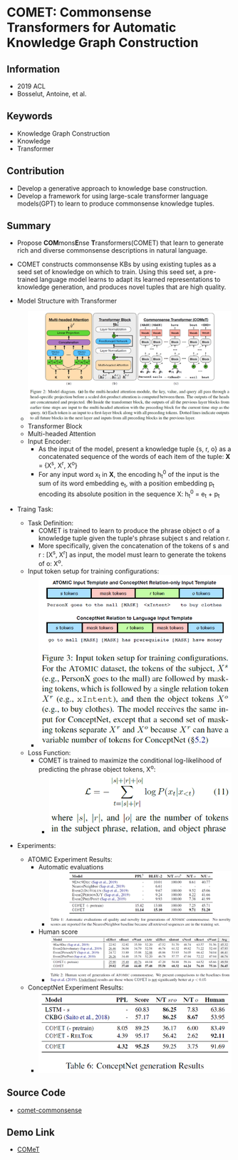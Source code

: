 # COMET: Commonsense Transformers for Automatic Knowledge Graph Construction
## Information
- 2019 ACL
- Bosselut, Antoine, et al.

## Keywords
- Knowledge Graph Construction
- Knowledge
- Transformer

## Contribution
- Develop a generative approach to knowledge base construction.
- Develop a framework for using large-scale transformer language models(GPT) to learn to produce commonsense knowledge tuples.

## Summary
- Propose **COM**mons**E**nse **T**ransformers(COMET) that learn to generate rich and diverse commonsense descriptions in natural language.
- COMET constructs commonsense KBs by using existing tuples as a seed set of knowledge on which to train. Using this seed set, a pre-trained language model learns to adapt its learned representations to knowledge generation, and produces novel tuples that are high quality.

- Model Structure with Transformer
	- ![Model Structure with Transformer](pic/COMET_-_Commonsense_Transformers_for_Automatic_Knowledge_Graph_Construction_fig1.PNG)
	- Transformer Block
	- Multi-headed Attention
	- Input Encoder:
		- As the input of the model, present a knowledge tuple {s, r, o} as a concatenated sequence of the words of each item of the tuple: **X** = {X<sup>s</sup>, X<sup>r</sup>, X<sup>o</sup>}
		- For any input word x<sub>t</sub> in **X**, the encoding h<sub>t</sub><sup>0</sup> of the input is the sum of its word embedding e<sub>t</sub>, with a position embedding p<sub>t</sub> encoding its absolute position in the sequence X: h<sub>t</sub><sup>0</sup> = e<sub>t</sub> + p<sub>t</sub>

- Traing Task:
	- Task Definition:
		- COMET is trained to learn to produce the phrase object o of a knowledge tuple given the tuple's phrase subject s and relation r.
		- More specifically, given the concatenation of the tokens of s and r : [X<sup>s</sup>, X<sup>r</sup>] as input, the model must learn to generate the tokens of o: X<sup>o</sup>.
	- Input token setup for training configurations:
		- ![Input token setup for training configurations](pic/COMET_-_Commonsense_Transformers_for_Automatic_Knowledge_Graph_Construction_fig2.PNG)
	- Loss Function:
		- COMET is trained to maximize the conditional log-likelihood of predicting the phrase object tokens, X<sup>o</sup>:
			- ![Loss Function of COMET Model](pic/COMET_-_Commonsense_Transformers_for_Automatic_Knowledge_Graph_Construction_fig3.PNG)

- Experiments:
	- ATOMIC Experiment Results:
		- Automatic evaluations
			- ![Automatic evaluations of COMET on ATOMIC](pic/COMET_-_Commonsense_Transformers_for_Automatic_Knowledge_Graph_Construction_fig4.PNG)
		- Human score
			- ![Human score of COMET on ATOMIC](pic/COMET_-_Commonsense_Transformers_for_Automatic_Knowledge_Graph_Construction_fig5.PNG)
	- ConceptNet Experiment Results:
		- ![ConceptNet Experiment Results](pic/COMET_-_Commonsense_Transformers_for_Automatic_Knowledge_Graph_Construction_fig6.PNG)

## Source Code
- [comet-commonsense](https://github.com/atcbosselut/comet-commonsense)

## Demo Link
- [COMeT](https://mosaickg.apps.allenai.org/)
